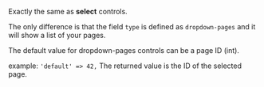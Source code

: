 Exactly the same as **select** controls.

The only difference is that the field `type` is defined as `dropdown-pages` and it will show a list of your pages.

The default value for dropdown-pages controls can be a page ID (int).

example: `'default' => 42,`
The returned value is the ID of the selected page.
